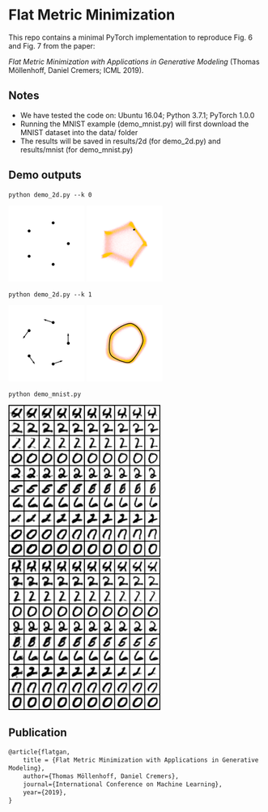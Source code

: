 Flat Metric Minimization
================
This repo contains a minimal PyTorch implementation to reproduce Fig. 6 and Fig. 7 from the paper:

*Flat Metric Minimization with Applications in Generative Modeling* (Thomas Möllenhoff, Daniel Cremers; ICML 2019).

Notes
-------------------
- We have tested the code on: Ubuntu 16.04; Python 3.7.1; PyTorch 1.0.0
- Running the MNIST example (demo_mnist.py) will first download the MNIST dataset into the data/ folder
- The results will be saved in results/2d (for demo_2d.py) and results/mnist (for demo_mnist.py)

Demo outputs
-------------------

```
python demo_2d.py --k 0
```

<img src="figures/k%3D0_data_distribution.png" width="150"> <img src="figures/k%3D0_epoch%3D02000.png" width="150">

```
python demo_2d.py --k 1
```

<img src="figures/k%3D1_data_distribution.png" width="150"> <img src="figures/k%3D1_epoch%3D02000.png" width="150">


```
python demo_mnist.py 
```

<img src="figures/rotate_it_50000.png" width="300"> <img src="figures/dilate_it_50000.png" width="300"> 


Publication
-------------------
```
@article{flatgan,
    title = {Flat Metric Minimization with Applications in Generative Modeling},
    author={Thomas Möllenhoff, Daniel Cremers},
    journal={International Conference on Machine Learning},
    year={2019},
}
```
